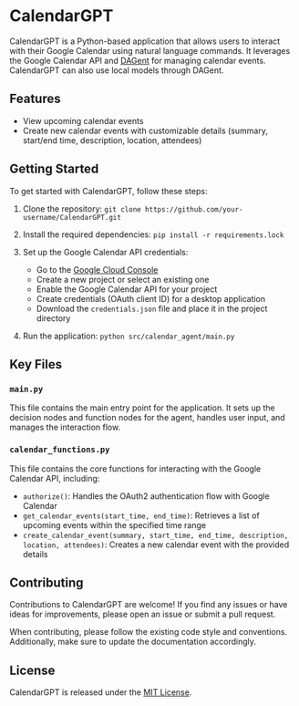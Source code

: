 # CalendarGPT 

CalendarGPT is a Python-based application that allows users to interact with their Google Calendar using natural language commands. It leverages the Google Calendar API and [DAGent](https://github.com/ParthSareen/DAGent) for managing calendar events. CalendarGPT can also use local models through DAGent.

## Features

- View upcoming calendar events
- Create new calendar events with customizable details (summary, start/end time, description, location, attendees)

## Getting Started

To get started with CalendarGPT, follow these steps:

1. Clone the repository: `git clone https://github.com/your-username/CalendarGPT.git`
2. Install the required dependencies: `pip install -r requirements.lock`
3. Set up the Google Calendar API credentials:
   - Go to the [Google Cloud Console](https://console.cloud.google.com/)
   - Create a new project or select an existing one
   - Enable the Google Calendar API for your project
   - Create credentials (OAuth client ID) for a desktop application
   - Download the `credentials.json` file and place it in the project directory

4. Run the application: `python src/calendar_agent/main.py`

## Key Files

### `main.py`

This file contains the main entry point for the application. It sets up the decision nodes and function nodes for the agent, handles user input, and manages the interaction flow.

### `calendar_functions.py`

This file contains the core functions for interacting with the Google Calendar API, including:

- `authorize()`: Handles the OAuth2 authentication flow with Google Calendar
- `get_calendar_events(start_time, end_time)`: Retrieves a list of upcoming events within the specified time range
- `create_calendar_event(summary, start_time, end_time, description, location, attendees)`: Creates a new calendar event with the provided details

## Contributing

Contributions to CalendarGPT are welcome! If you find any issues or have ideas for improvements, please open an issue or submit a pull request.

When contributing, please follow the existing code style and conventions. Additionally, make sure to update the documentation accordingly.

## License

CalendarGPT is released under the [MIT License](LICENSE).